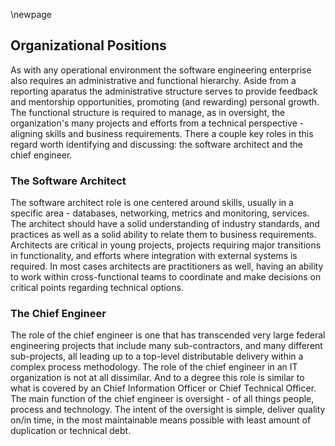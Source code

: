 \newpage

## Organizational Positions

As with any operational environment the software engineering enterprise also requires an administrative and functional hierarchy.  Aside from a reporting aparatus the administrative structure serves to provide feedback and mentorship opportunities, promoting (and rewarding) personal growth.  The functional structure is required to manage, as in oversight, the organization's many projects and efforts from a technical perspective - aligning skills and business requirements.  There a couple key roles in this regard worth identifying and discussing: the software architect and the chief engineer.

### The Software Architect

The software architect role is one centered around skills, usually in a specific area - databases, networking, metrics and monitoring, services.  The architect should have a solid understanding of industry standards, and practices as well as a solid ability to relate them to business requirements.  Architects are critical in young projects, projects requiring major transitions in functionality, and efforts where integration with external systems is required.  In most cases architects are practitioners as well, having an ability to work within cross-functional teams to coordinate and make decisions on critical points regarding technical options.

### The Chief Engineer

The role of the chief engineer is one that has transcended very large federal engineering projects that include many sub-contractors, and many different sub-projects, all leading up to a top-level distributable delivery within a complex process methodology.  The role of the chief engineer in an IT organization is not at all dissimilar.  And to a degree this role is similar to what is covered by an Chief Information Officer or Chief Technical Officer.  The main function of the chief engineer is oversight - of all things people, process and technology.  The intent of the oversight is simple, deliver quality on/in time, in the most maintainable means possible with least amount of duplication or technical debt.
